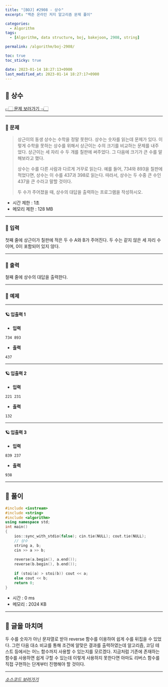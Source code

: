 ```yaml
---
title: "[BOJ] #2908 - 상수"
excerpt: "백준 온라인 저지 알고리즘 문제 풀이"

categories:
  - Algorithm
tags:
  - [Algorithm, data structure, boj, bakejoon, 2908, string]

permalink: /algorithm/boj-2908/

toc: true
toc_sticky: true

date: 2023-01-14 18:27:13+0900
last_modified_at: 2023-01-14 18:27:17+0900
---
```

 
## 👻 상수
[👉🏻 문제 보러가기 👈🏻](https://acmicpc.net/problem/2908)

***

### 🌱 문제
> 상근이의 동생 상수는 수학을 정말 못한다. 상수는 숫자를 읽는데 문제가 있다. 이렇게 수학을 못하는 상수를 위해서 상근이는 수의 크기를 비교하는 문제를 내주었다. 상근이는 세 자리 수 두 개를 칠판에 써주었다. 그 다음에 크기가 큰 수를 말해보라고 했다.
>
> 상수는 수를 다른 사람과 다르게 거꾸로 읽는다. 예를 들어, 734와 893을 칠판에 적었다면, 상수는 이 수를 437과 398로 읽는다. 따라서, 상수는 두 수중 큰 수인 437을 큰 수라고 말할 것이다.
>
> 두 수가 주어졌을 때, 상수의 대답을 출력하는 프로그램을 작성하시오.
 
- 시간 제한 : 1초
- 메모리 제한 : 128 MB

***

### 🌱 입력
첫째 줄에 상근이가 칠판에 적은 두 수 A와 B가 주어진다. 두 수는 같지 않은 세 자리 수이며, 0이 포함되어 있지 않다.

***

### 🌱 출력
철째 줄에 상수의 대답을 출력한다.

***

### 🌱 예제

***

#### 🪐 입출력 1
- **입력**   
```
734 893
```

- **출력**   
```
437
```

***

#### 🪐 입출력 2
- **입력**   
```
221 231
```

- **출력**   
```
132
```

***

#### 🪐 입출력 3
- **입력**   
```
839 237
```

- **출력**   
```
938
```

***

## 👻 풀이

```c++
#include <iostream>
#include <string>
#include <algorithm>
using namespace std;
int main()
{
    ios::sync_with_stdio(false); cin.tie(NULL); cout.tie(NULL);
    // 상수
	string a, b;
	cin >> a >> b;
	
	reverse(a.begin(), a.end());
	reverse(b.begin(), b.end());
	
	if (stoi(a) > stoi(b)) cout << a;
	else cout << b;
    return 0;
}
```

- 시간 : 0 ms
- 메모리 : 2024 KB

***

## 👻 글을 마치며
두 수를 숫자가 아닌 문자열로 받아 reverse 함수를 이용하여 쉽게 수를 뒤집을 수 있었다. 그런 다음 대소 비교를 통해 조건에 알맞은 결과를 출력하였는데 알고리즘, 코딩 테스트 등에서는 어느 함수까지 사용할 수 있는지를 모르겠다. 지금처럼 기존에 존재하는 함수를 사용하면 쉽게 구할 수 있는데 이렇게 사용하지 못한다면 아마도 리버스 함수를 직접 구현하는 단계부터 진행해야 할 것이다.

***

_[소스코드 보러가기](https://github.com/choi-dan-di/algorithms/blob/main/BOJ/string/2908.cpp)_